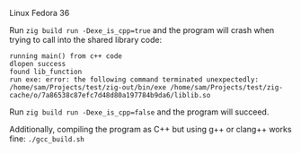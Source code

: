 Linux Fedora 36

Run `zig build run -Dexe_is_cpp=true` and the program will crash when trying to call into the shared library code:
```
running main() from c++ code
dlopen success
found lib_function
run exe: error: the following command terminated unexpectedly:
/home/sam/Projects/test/zig-out/bin/exe /home/sam/Projects/test/zig-cache/o/7a86538c87efc7d48d80a197784b9da6/liblib.so
```

Run `zig build run -Dexe_is_cpp=false` and the program will succeed.

Additionally, compiling the program as C++ but using g++ or clang++ works fine: `./gcc_build.sh`
